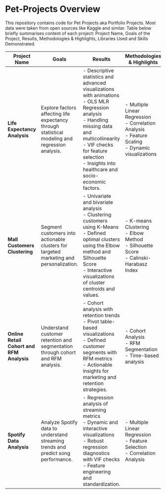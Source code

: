# Pet-Projects Overview

This repository contains code for Pet Projects aka Portfolio Projects. Most data were taken from open sources like Kaggle and similar. Table below briefly summarises content of each project: Project Name, Goals of the Project, Results, Methodologies & Highlights, Libraries Used and Skills Demonstrated.

| **Project Name**                 | **Goals**                                                    | **Results**                                                                                                                                                                                                                                                                                                              | **Methodologies & Highlights**                                                                                         | **Libraries Used**                                                                                 | **Skills Demonstrated**                                                                                      |
|----------------------------------|-------------------------------------------------------------|--------------------------------------------------------------------------------------------------------------------------------------------------------------------------------------------------------------------------------------------------------------------------------------------------------------------------|-------------------------------------------------------------------------------------------------------------------------|---------------------------------------------------------------------------------------------------|------------------------------------------------------------------------------------------------------------|
| **Life Expectancy Analysis**     | Explore factors affecting life expectancy through statistical modeling and regression analysis. | - Descriptive statistics and advanced visualizations with animations<br>- OLS MLR Regression analysis<br>- Handling missing data and multicollinearity<br>- VIF checks for feature selection<br>- Insights into healthcare and socio-economic factors.                                                                 | - Multiple Linear Regression<br>- Correlation Analysis<br>- Feature Scaling<br>- Dynamic visualizations                 | pandas, numpy, statsmodels, scipy, sklearn, datetime, seaborn, matplotlib, plotly.express          | Data Cleaning, Statistical Modeling, Regression Diagnostics, Advanced Visualizations                      |
| **Mall Customers Clustering**    | Segment customers into actionable clusters for targeted marketing and personalization.         | - Univariate and bivariate analysis<br>- Clustering customers using K-Means<br>- Defined optimal clusters using the Elbow method and Silhouette Score<br>- Interactive visualizations of cluster centroids and values.                                                                                                   | - K-means Clustering<br>- Elbow Method<br>- Silhouette Score<br>- Calinski-Harabasz Index                              | pandas, numpy, sklearn, seaborn, matplotlib, plotly.express                                       | Clustering, Data Preprocessing, Optimal Cluster Selection, Visual Storytelling                            |
| **Online Retail Cohort and RFM Analysis** | Understand customer retention and segmentation through cohort and RFM analysis.               | - Cohort analysis with retention trends<br>- Pivot table-based visualizations<br>- Defined customer segments with RFM metrics<br>- Actionable insights for marketing and retention strategies.                                                                                                                            | - Cohort Analysis<br>- RFM Segmentation<br>- Time-based analysis                                           | pandas, numpy, datetime, seaborn, matplotlib, plotly.express                                    | Pivot Table Analysis, Segmentation, Time-based Data Analysis                                             |
| **Spotify Data Analysis**        | Analyze Spotify data to understand streaming trends and predict song performance.               | - Regression analysis of streaming metrics<br>- Dynamic and interactive visualizations<br>- Robust regression diagnostics with VIF checks<br>- Feature engineering and standardization.                                                                                                                                    | - Multiple Linear Regression<br>- Feature Selection<br>- Correlation Analysis                             | pandas, numpy, statsmodels, scipy, sklearn, seaborn, matplotlib, plotly.express               | Feature Engineering, Statistical Analysis, Regression Diagnostics, Data Visualization                    |
